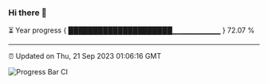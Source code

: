 ### Hi there 👋

⏳ Year progress { █████████████████████▁▁▁▁▁▁▁▁▁ } 72.07 %

---

⏰ Updated on Thu, 21 Sep 2023 01:06:16 GMT

![Progress Bar CI](https://github.com/liununu/liununu/workflows/Progress%20Bar%20CI/badge.svg)
